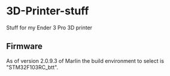 # 3D-Printer-stuff
Stuff for my Ender 3 Pro 3D printer

## Firmware
As of version 2.0.9.3 of Marlin the build environment to select is "STM32F103RC_btt".
